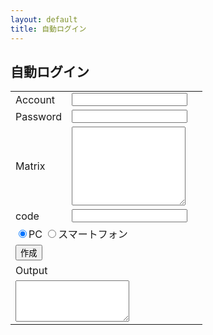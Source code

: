 ```yaml
---
layout: default
title: 自動ログイン
---
```


## 自動ログイン

<form name="code">

<table border="0">

<tr>
<td>Account</td>
<td><input type="text" name="usr_id" value=""></td>
</tr>

<tr>
<td>Password</td>
<td><input type="text" name="usr_pass" value=""><td>
</tr>

<tr>
<td>Matrix</td>
<td>
<textarea name="matrix" rows="8" cols="20">
</textarea>
</td>
</tr>

<tr>
<td>code</td>
<td><input type="text" name="code1" value=""></td>
</tr>

<tr><td colspan="2">
<input type="radio" name="usr_int" value="pc" id="b1" checked><label for="b1">PC</label>
<input type="radio" name="usr_int" value="sp" id="b2"><label for="b2">スマートフォン</label>
</td></tr>

<tr><td colspan="2">
<input type="button" value="作成" onclick="create()">
</td></tr>

<tr>
<td colspan="2"><div id="bml">Output</div></td>
</tr>

<tr>
<td colspan="2">
<textarea name="output1" rows="4" cols="20">
</textarea>
</td>
</tr>

</table>

</form>

<script>
function create(){
    var a="";
    var b="";
    var d="";
    var e="";

    var id = document.getElementsByName("usr_id")[0].value;
    var pass = document.getElementsByName("usr_pass")[0].value;
    var matrix = document.getElementsByName("matrix")[0].value;

    var c = document.getElementsByName("code1")[0].value;

    var x = "";

    for(var i=0;i<70;i++){
        x += (matrix.charAt(i*2));
    }
    x += id;
    x += pass;

    if(c == ""){
        for(var h=0;h<8;h++){
            c += String.fromCharCode(Math.floor(Math.random () * 26) + 65)
        }
        b = '"' + c + '"'
    }

    else{
        b = 'prompt("Input Code","")'
    }

    a += "[";

    for(j=0;j<Math.floor(x.length/c.length);j++){
        for(k=0;k<c.length;k++){
            a += (x.charCodeAt((j*c.length)+k) ^ c.charCodeAt(k));
            a += ",";
        }
    }
    for(l=0;l<(x.length%c.length);l++){
        a += (x.charCodeAt(c.length*Math.floor(x.length/c.length)+l) ^ c.charCodeAt(l));
        a += ",";

    }
    a = a.slice(0, -1);
    a += "]";

    for(var g=0;g<document.code.usr_int.length;g++){
        if(document.code.usr_int[g].checked){
            e = document.code.usr_int[g].value;
        }
    }
    if(e == "pc"){
        d = 'for(var i=0;i<3;i++){var p=document.getElementsByTagName("th")[6+i*2].innerHTML;document.getElementsByName("message"+(3+i))[0].value=a.charAt(10*(p.charCodeAt(3)-49)+p.charCodeAt(1)-65);}'
    }
    else{
        d = 'for(var i=0;i<3;i++){var p=document.getElementsByTagName("td")[5+i].innerHTML;document.getElementsByName("message"+(3+i))[0].value=a.charAt(10*(p.charCodeAt(9)-49)+p.charCodeAt(7)-65);}'
    }

    if(id == ""){
        a = 'javascript:(function(){var x=' + a + ';var c=' + b + ';var a="";for(var j=0;j<Math.floor(x.length/c.length);j++){for(var k=0;k<c.length;k++){a += String.fromCharCode(x[j*c.length+k] ^ c.charCodeAt(k));}}for(var l=0;l<(x.length%c.length);l++){a += String.fromCharCode(x[c.length*Math.floor(x.length/c.length)+l] ^ c.charCodeAt(l));}' + d + 'document.login.submit();})();';
    }
    else{
        a = 'javascript:(function(){var x=' + a + ';var c=' + b + ';var a="";for(var j=0;j<Math.floor(x.length/c.length);j++){for(var k=0;k<c.length;k++){a += String.fromCharCode(x[j*c.length+k] ^ c.charCodeAt(k));}}for(var l=0;l<(x.length%c.length);l++){a += String.fromCharCode(x[c.length*Math.floor(x.length/c.length)+l] ^ c.charCodeAt(l));}var r="";var q="";var y=document.getElementsByTagName("td")[1].innerHTML;if(y.charAt(0)=="P"){for(var h=70;h<78;h++){r += a.charAt(h);}document.getElementsByName("usr_name")[0].value=r;for(var g=78;g<a.length;g++){q += a.charAt(g);}document.getElementsByName("usr_password")[0].value=q;}else{' + d + '}document.login.submit();})();';
    }

    document.getElementsByName("output1")[0].value = a;

    document.getElementById("bml").innerHTML = '<a href="' + a + '">AutoLogin</a>';
}
</script>
